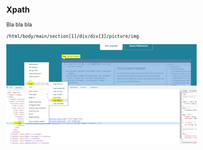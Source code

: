 ## Xpath

Bla bla bla

```xpath
/html/body/main/section[1]/div/div[3]/picture/img
```

![img-sample](img/image.png)



